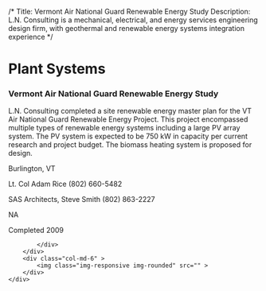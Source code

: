 /*
Title: Vermont Air National Guard Renewable Energy Study
Description: L.N. Consulting is a mechanical, electrical, and energy services engineering design firm, with geothermal and renewable energy systems integration experience
*/

# Plant Systems

<div>
	<div class="row">
		<div class="col-md-6" >
			<div class="well" >
				<h3>Vermont Air National Guard Renewable Energy Study</h3>
				<p>
   
   L.N. Consulting completed a site renewable energy master plan for the VT Air National Guard Renewable Energy Project.  This project encompassed multiple types of renewable energy systems including a large PV array system.  The PV system is expected to be 750 kW in capacity per current research and project budget.  The biomass heating system is proposed for design.
</p>
				<p>Burlington, VT</p>
				<p>Lt. Col Adam Rice (802) 660-5482</p>
				<p>SAS Architects, Steve Smith (802) 863-2227</p>
				<p></p>
				<p>NA</p>
				<p>Completed 2009</p>
				<p></p>
				
			</div>
		</div>
		<div class="col-md-6" >
			<img class="img-responsive img-rounded" src="" >
		</div>
	</div>
</div>